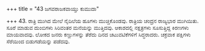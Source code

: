 +++
title = "43 ಜಗವರಾಜಕವಾಯ್ತು ಕುಮುದಾ"

+++
43. ರಾತ್ರಿ ಮುಗಿದ ಮೇಲೆ ನೈದಿಲೆಯ ಹೂಗಳು  ಮುಚ್ಚಿಕೊಂಡವು. ರಾತ್ರಿಯ ಚಂದ್ರನ ರಾಜ್ಯಭಾರ ಮುಗಿಯಿತು. ಸೂರೆ ಮಾಡುವ ದುಂಬಿಗಳು ಸಿರಿವಂತರ ಮನೆಯನ್ನು ಮುತ್ತಿದವು. ಆಕಾಶದಲ್ಲಿ ನಕ್ಷತ್ರಗಳು ಸೂಸುತ್ತಿದ್ದ ಕಿರಣಗಳು ಮಾಯವಾದವು. ಲೋಕದ ಜನರು ಕಣ್ಣುಗಳನ್ನು ತೆರೆದು ದಿನದ ಚಟುವಟಿಕೆಗಳಿಗೆ ಸಿದ್ಧರಾದರು. ಚಕ್ರವಾಕ ಪಕ್ಷಿಗಳು ಸೆರೆಯಿಂದ ಬಿಡುಗಡೆಯನ್ನು ಪಡೆದವು.